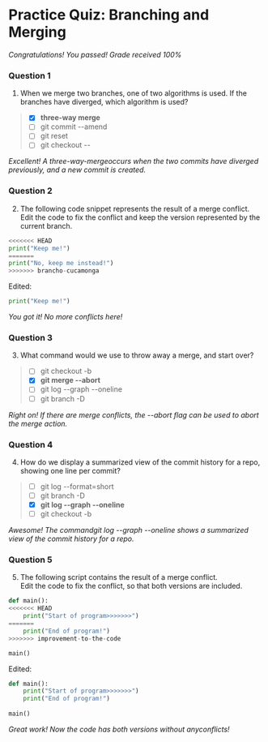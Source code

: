 # Practice Quiz: Branching and Merging

*Congratulations! You passed! Grade received 100%*

### Question 1

1. When we merge two branches, one of two algorithms is used. If the branches have diverged, which algorithm is used?

> - [x] **three-way merge**
> - [ ] git commit --amend
> - [ ] git reset
> - [ ] git checkout -- <file>

*Excellent! A three-way-mergeoccurs when the two commits have diverged previously, and a new commit is created.*

### Question 2

2. The following code snippet represents the result of a merge conflict.\
 Edit the code to fix the conflict and keep the version represented by the current branch.

```Python
<<<<<<< HEAD         
print("Keep me!")
=======
print("No, keep me instead!")
>>>>>>> brancho-cucamonga
```

Edited:

```Python
print("Keep me!")
```

*You got it! No more conflicts here!*

### Question 3

3. What command would we use to throw away a merge, and start over?

> - [ ] git checkout -b <branch>
> - [x] **git merge --abort**
> - [ ] git log --graph --oneline 
> - [ ] git branch -D <name>

*Right on! If there are merge conflicts, the --abort flag can be used to abort the merge action.*

### Question 4

4. How do we display a summarized view of the commit history for a repo, showing one line per commit?

> - [ ] git log --format=short 
> - [ ] git branch -D <name>
> - [x] **git log --graph --oneline**
> - [ ] git checkout -b <branch>

*Awesome! The commandgit log --graph --oneline shows a summarized view of the commit history for a repo.*

### Question 5

5. The following script contains the result of a merge conflict.\
 Edit the code to fix the conflict, so that both versions are included.

```Python
def main():
<<<<<<< HEAD
    print("Start of program>>>>>>>")
=======
    print("End of program!")
>>>>>>> improvement-to-the-code

main()
```

Edited:

```Python
def main():
    print("Start of program>>>>>>>")
    print("End of program!")
    
main()
```

*Great work! Now the code has both versions without anyconflicts!*